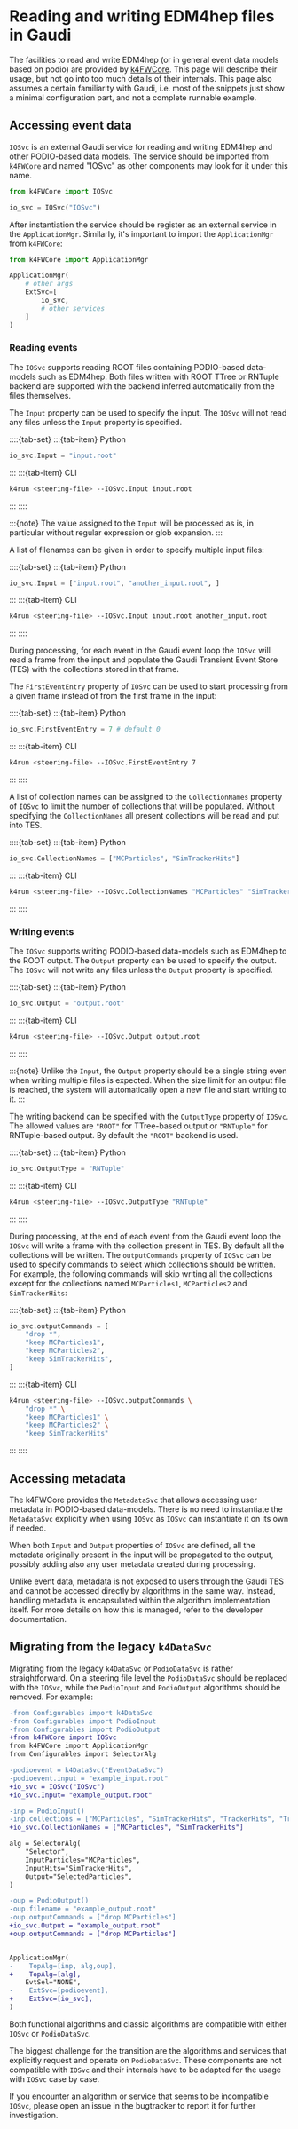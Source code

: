 <!--
Copyright (c) 2014-2024 Key4hep-Project.

This file is part of Key4hep.
See https://key4hep.github.io/key4hep-doc/ for further info.

Licensed under the Apache License, Version 2.0 (the "License");
you may not use this file except in compliance with the License.
You may obtain a copy of the License at

    http://www.apache.org/licenses/LICENSE-2.0

Unless required by applicable law or agreed to in writing, software
distributed under the License is distributed on an "AS IS" BASIS,
WITHOUT WARRANTIES OR CONDITIONS OF ANY KIND, either express or implied.
See the License for the specific language governing permissions and
limitations under the License.
-->
# Reading and writing EDM4hep files in Gaudi

The facilities to read and write EDM4hep (or in general event data models based on podio) are provided by [k4FWCore](https://github.com/key4hep/k4FWCore). This page will describe their usage, but not go into too much details of their internals. This page also assumes a certain familiarity with Gaudi, i.e. most of the snippets just show a minimal configuration part, and not a complete runnable example.

## Accessing event data

`IOSvc` is an external Gaudi service for reading and writing EDM4hep and other PODIO-based data models. The service should be imported from `k4FWCore` and named "IOSvc" as other components may look for it under this name.

```python
from k4FWCore import IOSvc

io_svc = IOSvc("IOSvc")
```

After instantiation the service should be register as an external service in the `ApplicationMgr`. Similarly, it's important to import the `ApplicationMgr` from `k4FWCore`:

```python
from k4FWCore import ApplicationMgr

ApplicationMgr(
    # other args
    ExtSvc=[
        io_svc,
        # other services
    ]
)
```

### Reading events

The `IOSvc` supports reading ROOT files containing PODIO-based data-models such as EDM4hep. Both files written with ROOT TTree or RNTuple backend are supported with the backend inferred automatically from the files themselves.

The `Input` property can be used to specify the input. The `IOSvc` will not read any files unless the `Input` property is specified.

::::{tab-set}
:::{tab-item} Python
```python
io_svc.Input = "input.root"
```
:::
:::{tab-item} CLI
```sh
k4run <steering-file> --IOSvc.Input input.root
```
:::
::::

:::{note}
The value assigned to the `Input` will be processed as is, in particular without regular expression or glob expansion.
:::

A list of filenames can be given in order to specify multiple input files:

::::{tab-set}
:::{tab-item} Python
```python
io_svc.Input = ["input.root", "another_input.root", ]
```
:::
:::{tab-item} CLI
```sh
k4run <steering-file> --IOSvc.Input input.root another_input.root
```
:::
::::


During processing, for each event in the Gaudi event loop the `IOSvc` will read a frame from the input and populate the Gaudi Transient Event Store (TES) with the collections stored in that frame.

The `FirstEventEntry` property of `IOSvc` can be used to start processing from a given frame instead of from the first frame in the input:

::::{tab-set}
:::{tab-item} Python
```python
io_svc.FirstEventEntry = 7 # default 0
```
:::
:::{tab-item} CLI
```sh
k4run <steering-file> --IOSvc.FirstEventEntry 7
```
:::
::::

A list of collection names can be assigned to the `CollectionNames` property of `IOSvc` to limit the number of collections that will be populated. Without specifying the `CollectionNames` all present collections will be read and put into TES.

::::{tab-set}
:::{tab-item} Python
```python
io_svc.CollectionNames = ["MCParticles", "SimTrackerHits"]
```
:::
:::{tab-item} CLI
```sh
k4run <steering-file> --IOSvc.CollectionNames "MCParticles" "SimTrackerHits"
```
:::
::::

### Writing events

The `IOSvc` supports writing PODIO-based data-models such as EDM4hep to the ROOT output. The `Output` property can be used to specify the output. The `IOSvc` will not write any files unless the `Output` property is specified.

::::{tab-set}
:::{tab-item} Python
```python
io_svc.Output = "output.root"
```
:::
:::{tab-item} CLI
```sh
k4run <steering-file> --IOSvc.Output output.root
```
:::
::::

:::{note}
Unlike the `Input`, the `Output` property should be a single string even when writing multiple files is expected. When the size limit for an output file is reached, the system will automatically open a new file and start writing to it.
:::

The writing backend can be specified with the `OutputType` property of `IOSvc`. The allowed values are `"ROOT"` for TTree-based output or `"RNTuple"` for RNTuple-based output. By default the `"ROOT"` backend is used.

::::{tab-set}
:::{tab-item} Python
```python
io_svc.OutputType = "RNTuple"
```
:::
:::{tab-item} CLI
```sh
k4run <steering-file> --IOSvc.OutputType "RNTuple"
```
:::
::::

During processing, at the end of each event from the Gaudi event loop the `IOSvc` will write a frame with the collection present in TES. By default all the collections will be written. The `outputCommands` property of `IOSvc` can be used to specify commands to select which collections should be written. For example, the following commands will skip writing all the collections except for the collections named `MCParticles1`, `MCParticles2` and `SimTrackerHits`:

::::{tab-set}
:::{tab-item} Python
```python
io_svc.outputCommands = [
    "drop *",
    "keep MCParticles1",
    "keep MCParticles2",
    "keep SimTrackerHits",
]
```
:::
:::{tab-item} CLI
```sh
k4run <steering-file> --IOSvc.outputCommands \
    "drop *" \
    "keep MCParticles1" \
    "keep MCParticles2" \
    "keep SimTrackerHits"
```
:::
::::

## Accessing metadata

The k4FWCore provides the `MetadataSvc` that allows accessing user metadata in PODIO-based data-models. There is no need to instantiate the `MetadataSvc` explicitly when using `IOSvc` as `IOSvc` can instantiate it on its own if needed.

When both `Input` and `Output` properties of `IOSvc` are defined, all the metadata originally present in the input will be propagated to the output, possibly adding also any user metadata created during processing.

Unlike event data, metadata is not exposed to users through the Gaudi TES and cannot be accessed directly by algorithms in the same way. Instead, handling metadata is encapsulated within the algorithm implementation itself. For more details on how this is managed, refer to the developer documentation.


## Migrating from the legacy `k4DataSvc`

Migrating from the legacy `k4DataSvc` or `PodioDataSvc` is rather straightforward. On a steering file level the `PodioDataSvc` should be replaced with the `IOSvc`, while the `PodioInput` and `PodioOutput` algorithms should be removed. For example:

```diff
-from Configurables import k4DataSvc
-from Configurables import PodioInput
-from Configurables import PodioOutput
+from k4FWCore import IOSvc
from k4FWCore import ApplicationMgr
from Configurables import SelectorAlg

-podioevent = k4DataSvc("EventDataSvc")
-podioevent.input = "example_input.root"
+io_svc = IOSvc("IOSvc")
+io_svc.Input= "example_output.root"

-inp = PodioInput()
-inp.collections = ["MCParticles", "SimTrackerHits", "TrackerHits", "Tracks"]
+io_svc.CollectionNames = ["MCParticles", "SimTrackerHits"]

alg = SelectorAlg(
    "Selector",
    InputParticles="MCParticles",
    InputHits="SimTrackerHits",
    Output="SelectedParticles",
)

-oup = PodioOutput()
-oup.filename = "example_output.root"
-oup.outputCommands = ["drop MCParticles"]
+io_svc.Output = "example_output.root"
+oup.outputCommands = ["drop MCParticles"]


ApplicationMgr(
-    TopAlg=[inp, alg,oup],
+    TopAlg=[alg],
    EvtSel="NONE",
-    ExtSvc=[podioevent],
+    ExtSvc=[io_svc],
)
```

Both functional algorithms and classic algorithms are compatible with either `IOSvc` or `PodioDataSvc`.

The biggest challenge for the transition are the algorithms and services that explicitly request and operate on `PodioDataSvc`. These components are not compatible with `IOSvc` and their internals have to be adapted for the usage with `IOSvc` case by case.

If you encounter an algorithm or service that seems to be incompatible `IOSvc`, please open an issue in the bugtracker to report it for further investigation.
